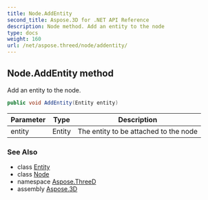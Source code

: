 ```yaml
---
title: Node.AddEntity
second_title: Aspose.3D for .NET API Reference
description: Node method. Add an entity to the node
type: docs
weight: 160
url: /net/aspose.threed/node/addentity/
---
```

## Node.AddEntity method

Add an entity to the node.

```csharp
public void AddEntity(Entity entity)
```

| Parameter | Type | Description |
| --- | --- | --- |
| entity | Entity | The entity to be attached to the node |

### See Also

* class [Entity](../../entity/)
* class [Node](../)
* namespace [Aspose.ThreeD](../../../aspose.threed/)
* assembly [Aspose.3D](../../../)


